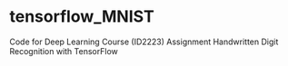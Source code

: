 # tensorflow_MNIST
Code for Deep Learning Course (ID2223) Assignment
Handwritten Digit Recognition with TensorFlow
